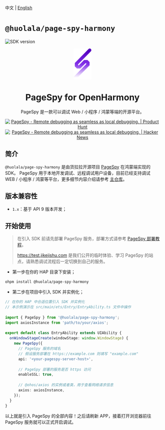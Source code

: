 [page-spy-web]: https://github.com/HuolalaTech/page-spy-web.git 'page-spy-web'
[sdk-version]: https://harmony.blucas.me/badge/version/@huolala/page-spy-harmony
[sdk-size]: https://harmony.blucas.me/badge/size/@huolala/page-spy-harmony

中文 | [English](./README_EN.md)

# `@huolala/page-spy-harmony`

![SDK version][sdk-version]

<div align="center">
    <img src="./logo.svg" height="100" />

  <h1>PageSpy for OpenHarmony</h1>
  <p>PageSpy 是一款可以调试 Web / 小程序 / 鸿蒙等端的开源平台。</p>

<a href="https://www.producthunt.com/posts/pagespy?utm_source=badge-featured&utm_medium=badge&utm_souce=badge-pagespy" target="_blank"><img src="https://api.producthunt.com/widgets/embed-image/v1/featured.svg?post_id=429852&theme=light" alt="PageSpy - Remote&#0032;debugging&#0032;as&#0032;seamless&#0032;as&#0032;local&#0032;debugging&#0046; | Product Hunt" height="36" /></a> <a href="https://news.ycombinator.com/item?id=38679798" target="_blank"><img src="https://hackernews-badge.vercel.app/api?id=38679798" alt="PageSpy - Remote&#0032;debugging&#0032;as&#0032;seamless&#0032;as&#0032;local&#0032;debugging&#0046; | Hacker News" height="36" /></a>

</div>

## 简介

`@huolala/page-spy-harmony` 是由货拉拉开源项目 [PageSpy][page-spy-web] 在鸿蒙端实现的 SDK。 PageSpy 用于本地开发调试、远程调试用户设备，目前已经支持调试 WEB / 小程序 / 鸿蒙等平台，更多细节内容介绍请参考 [主仓库][page-spy-web]。

## 版本兼容性

- `1.x`：基于 API 9 版本开发；

## 开始使用

> 在引入 SDK 前请先部署 PageSpy 服务，部署方式请参考 [PageSpy 部署教程](https://github.com/HuolalaTech/page-spy-web/blob/main/README_ZH.md#如何使用)。
>
> https://test.jikejishu.com 是我们公开的临时体验、学习 PageSpy 的站点，请熟悉调试流程后一定切换到自己的服务。

- 第一步在你的 HAP 目录下安装；

```bash
ohpm install @huolala/page-spy-harmony
```

- 第二步在项目中引入 SDK 并实例化；

```ts
// 在你的 HAP 中合适位置引入 SDK 并实例化
// 本示例演示在 src/main/ets/Entry/EntryAbility.ts 文件中操作

import { PageSpy } from '@huolala/page-spy-harmony';
import axiosInstance from 'path/to/your/axios';

export default class EntryAbility extends UIAbility {
  onWindowStageCreate(windowStage: window.WindowStage) {
    new PageSpy({
      // PageSpy 服务的域名
      // 假设服务部署在 https://example.com 则填写 "example.com"
      api: '<your-pagespy-server-host>',

      // PageSpy 部署的服务是否 https 访问
      enableSSL: true,

      // @ohos/axios 的实例或者类，用于查看网络请求信息
      axios: axiosInstance,
    });
  }
}
```

以上就是引入 PageSpy 的全部内容！之后请刷新 APP，接着打开浏览器前往 PageSpy 服务就可以正式开启调试。
